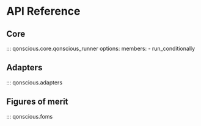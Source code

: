 # API Reference

## Core

::: qonscious.core.qonscious_runner
    options:
      members:
        - run_conditionally

## Adapters
::: qonscious.adapters

## Figures of merit
::: qonscious.foms
